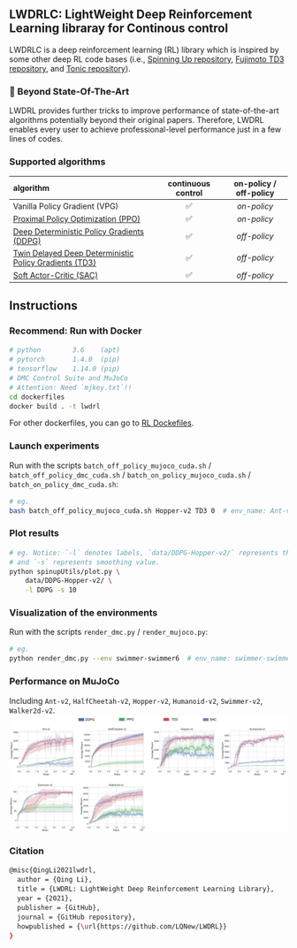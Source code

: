 ## LWDRLC: LightWeight Deep Reinforcement Learning libraray for Continous control
LWDRLC is a deep reinforcement learning (RL) library which is inspired by some other deep RL code bases (i.e., [Spinning Up repository](https://github.com/openai/spinningup), [Fujimoto TD3 repository](https://github.com/sfujim/TD3), and [Tonic repository](https://github.com/fabiopardo/tonic)).

### :rocket: Beyond State-Of-The-Art
LWDRL provides further tricks to improve performance of state-of-the-art algorithms potentially beyond their original papers. Therefore, LWDRL enables every user to achieve professional-level performance just in a few lines of codes.

### Supported algorithms
| algorithm | continuous control | on-policy / off-policy |
|:-|:-:|:-:|
| Vanilla Policy Gradient (VPG) | :white_check_mark: | *on-policy*|
| [Proximal Policy Optimization (PPO)](https://arxiv.org/abs/1707.06347) | :white_check_mark: | *on-policy* | 
| [Deep Deterministic Policy Gradients (DDPG)](https://arxiv.org/abs/1509.02971) | :white_check_mark: | *off-policy* |
| [Twin Delayed Deep Deterministic Policy Gradients (TD3)](https://arxiv.org/abs/1802.09477) | :white_check_mark: | *off-policy* |
| [Soft Actor-Critic (SAC)](https://arxiv.org/abs/1812.05905) | :white_check_mark: |*off-policy* | 

## Instructions
### Recommend: Run with Docker
```bash
# python        3.6    (apt)
# pytorch       1.4.0  (pip)
# tensorflow    1.14.0 (pip)
# DMC Control Suite and MuJoCo
# Attention: Need `mjkey.txt`!!
cd dockerfiles
docker build . -t lwdrl
```
For other dockerfiles, you can go to [RL Dockefiles](https://github.com/LQNew/Dockerfiles).

### Launch experiments
Run with the scripts `batch_off_policy_mujoco_cuda.sh` / `batch_off_policy_dmc_cuda.sh` / `batch_on_policy_mujoco_cuda.sh` / `batch_on_policy_dmc_cuda.sh`:
```bash
# eg.
bash batch_off_policy_mujoco_cuda.sh Hopper-v2 TD3 0  # env_name: Ant-v2, algorithm: TD3, CUDA_Num : 0
```

### Plot results
```bash
# eg. Notice: `-l` denotes labels, `data/DDPG-Hopper-v2/` represents the collecting dataset, 
# and `-s` represents smoothing value.
python spinupUtils/plot.py \
    data/DDPG-Hopper-v2/ \
    -l DDPG -s 10
```

### Visualization of the environments
Run with the scripts `render_dmc.py` / `render_mujoco.py`:
```bash
# eg.
python render_dmc.py --env swimmer-swimmer6  # env_name: swimmer-swimmer6
```
### Performance on MuJoCo
Including `Ant-v2`, `HalfCheetah-v2`, `Hopper-v2`, `Humanoid-v2`, `Swimmer-v2`, `Walker2d-v2`.
<img src="images/QingLi-MuJoCo.png" width="1000" align="middle"/>
<br>

### Citation
```bash
@misc{QingLi2021lwdrl,
  author = {Qing Li},
  title = {LWDRL: LightWeight Deep Reinforcement Learning Library},
  year = {2021},
  publisher = {GitHub},
  journal = {GitHub repository},
  howpublished = {\url{https://github.com/LQNew/LWDRL}}
}
```
